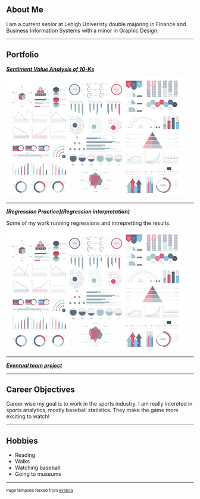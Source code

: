 ## About Me

I am a current senior at Lehigh Univeristy double majoring in Finance and Business Information Systems with a minor in Graphic Design.



---

## Portfolio

<!-- You can link to other websites, PDFs in this repo, and other pages in this repo -->

_**[Sentiment Value Analysis of 10-Ks](midterm_report_summary)**_

<img src="images/dummy_thumbnail.jpg?raw=true"/>

---

_**[Regression Practice](Regression interpretation)**_

Some of my work running regressions and intrepretting the results.

<img src="images/dummy_thumbnail.jpg?raw=true"/>

---

_**[Eventual team project](https://jerseyk.github.io/Final-Project_Sunset-website/)**_



---

## Career Objectives

Career wise my goal is to work in the sports industry. I am really intereted in sports analytics, mostly baseball statistics. They make the game more exciting to watch!

---

## Hobbies

- Reading
- Walks
- Watching baseball
- Going to museums

---
<p style="font-size:11px">Page template forked from <a href="https://github.com/evanca/quick-portfolio">evanca</a></p>
<!-- Remove above link if you don't want to attibute -->
